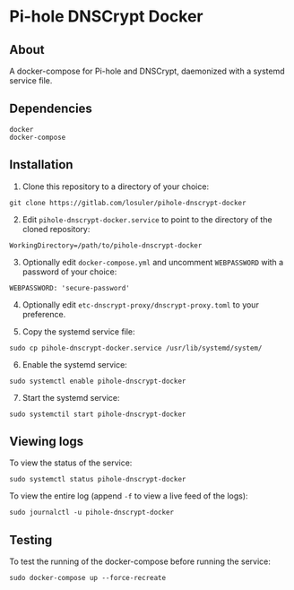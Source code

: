# Pi-hole DNSCrypt Docker

## About

A docker-compose for Pi-hole and DNSCrypt, daemonized with a systemd service file.

## Dependencies

```
docker
docker-compose
```

## Installation

1. Clone this repository to a directory of your choice:

```
git clone https://gitlab.com/losuler/pihole-dnscrypt-docker
```

2. Edit `pihole-dnscrypt-docker.service` to point to the directory of the cloned repository:

```
WorkingDirectory=/path/to/pihole-dnscrypt-docker
```

3. Optionally edit `docker-compose.yml` and uncomment `WEBPASSWORD` with a password of your choice:

```
WEBPASSWORD: 'secure-password'
```

4. Optionally edit `etc-dnscrypt-proxy/dnscrypt-proxy.toml` to your preference.

5. Copy the systemd service file:

```
sudo cp pihole-dnscrypt-docker.service /usr/lib/systemd/system/
```

6. Enable the systemd service:

```
sudo systemctl enable pihole-dnscrypt-docker
```

7. Start the systemd service:

```
sudo systemctil start pihole-dnscrypt-docker
```

## Viewing logs

To view the status of the service:

```
sudo systemctl status pihole-dnscrypt-docker
```

To view the entire log (append `-f` to view a live feed of the logs):

```
sudo journalctl -u pihole-dnscrypt-docker
```

## Testing

To test the running of the docker-compose before running the service:

```
sudo docker-compose up --force-recreate
```
